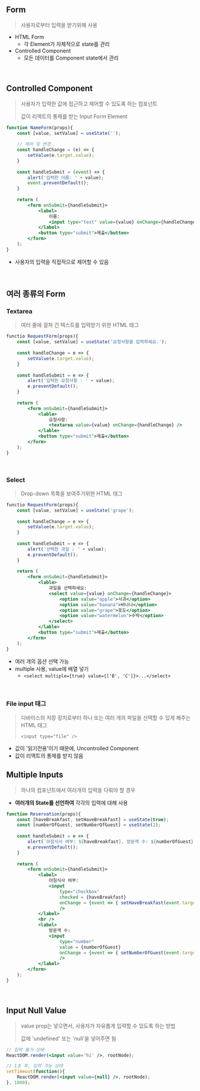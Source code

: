 ## Form

> 사용자로부터 입력을 받기위해 사용

- HTML Form
  - 각 Element가 자체적으로 state를 관리
- Controlled Component
  - 모든 데이터를 Component state에서 관리

<br>

## Controlled Component

> 사용자가 입력한 값에 접근하고 제어할 수 있도록 하는 컴포넌트
>
> 값이 리액트의 통제를 받는  Input Form Element

```jsx
function NameForm(props){
    const [value, setValue] = useState('');
    
    // 제어 및 변경
    const handleChange = (e) => {
    	setValue(e.target.value);
    }
    
    const handleSubmit = (event) => {
        alert('입력한 이름: ' + value);
        event.preventDefault();
    }
    
    return (
        <form onSubmit={handleSubmit}>
            <label>
            	이름:
                <input type="text" value={value} onChange={handleChange} />
            </label>
            <button type="submit">제출</button>
        </form>
    );
}
```

- 사용자의 입력을 직접적으로 제어할 수 있음

<br>

## 여러 종류의 Form

### Textarea

> 여러 줄에 걸쳐 긴 텍스트를 입력받기 위한 HTML 태그

```jsx
functio RequestForm(props){
    const [value, setValue] = useState('요청사항을 입력하세요.');
    
    const handleChange = e => {
        setValue(e.target.value);
    }
    
    const handleSubmit = e => {
        alert('입력한 요청사항 : ' + value);
        e.preventDefault();
    }
    
    return (
        <form onSubmit={handleSubmit}>
            <lable>
            	요청사항: 
                <textarea value={value} onChange={handleChange} />
            </lable>
            <button type="submit">제출</button>
        </form>
    );
}
```



<br>

### Select

> Drop-down 목록을 보여주기위한 HTML 태그

```jsx
functio RequestForm(props){
    const [value, setValue] = useState('grape');
    
    const handleChange = e => {
        setValue(e.target.value);
    }
    
    const handleSubmit = e => {
        alert('선택한 과일 : ' + value);
        e.preventDefault();
    }
    
    return (
        <form onSubmit={handleSubmit}>
            <lable>
            	과일을 선택하세요: 
                <select value={value} onChange={handleChange}>
                    <option value="apple">사과</option>
                    <option value="banana">바나나</option>
                    <option value="grape">포도</option>
                    <option value="watermelon">수박</option>
                </select>
            </lable>
            <button type="submit">제출</button>
        </form>
    );
}
```

- 여러 개의 옵션 선택 가능
- multiple 사용, value에 배열 넣기
  - `<select multiple={true} value={['B', 'C']}>...</select>`

<br>

### File input 태그

> 디바이스의 저장 장치로부터 하나 또는 여러 개의 파일을 선택할 수 있게 해주는 HTML 태그
>
> `<input type="file" />`

- 값이 '읽기전용'이기 때문에, Uncontrolled Component
- 값이 리액트의 통제를 받지 않음



## Multiple Inputs

> 하나의 컴포넌트에서 여러개의 입력을 다뤄야 할 경우

- **여러개의 State를 선언하여** 각각의 입력에 대해 사용

```jsx
function Reservation(props){
    const [haveBreakfast, setHaveBreakfast] = useState(true);
    const [numberOfGuest, setNumberOfGuest] = useState(2);
    
    const handleSubmit = e => {
        alert(`아침식사 여부: ${haveBreakfast}, 방문객 수: ${numberOfGuest}`);
        e.preventDefault();
    }
    
    return (
        <form onSubmit={handleSubmit}>
            <label>
            	아침식사 여부:
                <input 
                    type="checkbox"
                    checked = {haveBreakfast}
                    onChange = {event => { setHaveBreakfast(event.target.checked); }}
                    />
            </label>
            <br />
            <label>
            	방문객 수:
                <input 
                    type="number"
                    value = {numberOfGuest}
                    onChange = {event => { setNumberOfGuest(event.target.value); }}
                    />
            </label>
        </form>
    );
}
```

<br>

## Input Null Value

> value prop는 넣으면서, 사용자가 자유롭게 입력할 수 있도록 하는 방법
>
> 값에 'undefined' 또는 'null'을 넣어주면 됨

```jsx
// 입력 불가 상태
ReactDOM.render(<input value='hi' />, rootNode);

// 1초 후, 입력 가능 상태
setTimeout(function(){
    ReactDOM.render(<input value={null} />, rootNode);
}, 1000);
```